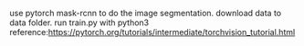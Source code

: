 use pytorch mask-rcnn to do the image segmentation. 
download data to data folder. 
run train.py with python3
reference:https://pytorch.org/tutorials/intermediate/torchvision_tutorial.html

